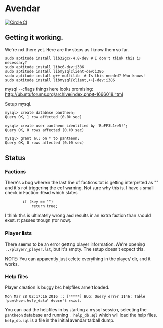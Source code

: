 # Avendar

[![Circle CI](https://circleci.com/gh/justinabrahms/avendar.svg?style=svg)](https://circleci.com/gh/justinabrahms/avendar)

## Getting it working.

We're not there yet. Here are the steps as I know them so far.


```
sudo aptitude install lib32gcc-4.8-dev # I don't think this is necessary?
sudo aptitude install libc6-dev:i386
sudo aptitude install libmysqlclient-dev:i386
sudo aptitude install g++-multilib  # Is this needed? Who knows!
sudo aptitude install libmysql{client,++}-dev:i386

```

mysql --cflags  things here looks promising: http://ubuntuforums.org/archive/index.php/t-1666018.html


Setup mysql.
```
mysql> create database pantheon;
Query OK, 1 row affected (0.00 sec)

mysql> create user pantheon identified by 'BuFF3L1ve5!';
Query OK, 0 rows affected (0.00 sec)

mysql> grant all on * to pantheon;
Query OK, 0 rows affected (0.00 sec)
```


## Status
### Factions
There's a bug wherein the last line of factions.txt is getting
interpreted as "" and it's not triggering the eof warning. Not sure
why this is. I have a small check in Faction::Read which states

```
        if (key == "")
            return true;
```

I think this is ultimately wrong and results in an extra faction than
should exist. It passes though (for now).


### Player lists

There seems to be an error getting player information. We're opening
`../player/_player.lst`, but it's empty. The setup doesn't expect
this.

NOTE: You can apparently just delete everything in the player/ dir, and it works.


### Help files

Player creation is buggy b/c helpfiles arne't loaded.

```
Mon Mar 28 02:17:16 2016 :: [*****] BUG: Query error 1146: Table 'pantheon.help_data' doesn't exist.
```

You can load the helpfiles in by starting a mysql session, selecting
the `pantheon` database and running `. help_db.sql` which will load
the help files. `help_db.sql` is a file in the initial avendar tarball
dump.
